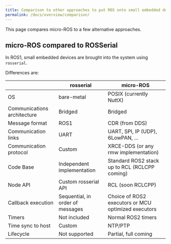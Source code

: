 ```yaml
---
title: Comparison to other approaches to put ROS onto small embedded devices
permalink: /docs/overview/comparison/
---
```


This page compares micro-ROS to a few alternative approaches.

## micro-ROS compared to ROSSerial

In ROS1, small embedded devices are brought into the system using `rosserial`.

Differences are:

|  | rosserial | micro-ROS |
|-------|-----------|-----------|
| OS | bare-metal | POSIX (currently NuttX) |
| Communications architecture | Bridged | Bridged |
| Message format | ROS1 | CDR (from DDS) |
| Communication links | UART | UART, SPI, IP (UDP), 6LowPAN, ... |
| Communication protocol | Custom | XRCE-DDS (or any rmw implementation) |
| Code Base | Independent implementation | Standard ROS2 stack up to RCL (RCLCPP coming) |
| Node API | Custom rosserial API | RCL (soon RCLCPP) |
| Callback execution | Sequential, in order of messages | Choice of ROS2 executors or MCU optimized executors |
| Timers | Not included | Normal ROS2 timers |
| Time sync to host | Custom | NTP/PTP |
| Lifecycle | Not supported | Partial, full coming |
